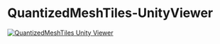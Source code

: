 # QuantizedMeshTiles-UnityViewer
[![QuantizedMeshTiles Unity Viewer](https://i.ytimg.com/vi/HOEg1Yd8JQ0/hqdefault.jpg?sqp=-oaymwEZCPYBEIoBSFXyq4qpAwsIARUAAIhCGAFwAQ==&amp;rs=AOn4CLBTqHnjCQG4c5fiqeaoWMnPFrw-Pw)](https://www.youtube.com/watch?v=https://youtu.be/HOEg1Yd8JQ0)
